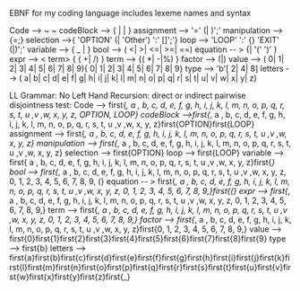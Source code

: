 EBNF for my coding language
	includes lexeme names and syntax
	


Code -->    ~  <codeBlock> ~
codeBlock -->   { <assignment> | <selection> | <loop>}
assignment --> <variable> '=' (<variable>| <value>)';' <manipulation>
manipulation --> {<variable>=<equation>;}
selection -->{ 'OPTION'  (<bool>| 'Other') ':' [<codeBlock>]';'}
loop --> 'LOOP' <bool>  ':' {<codeBlock>} 'EXIT' (<bool>|<expr>)';' 
variable --> { _ | <letters>} 
bool --> <equation> ( <| >| <=| >=| ==) <equation>
equation -- > {<expr>| '(' <expr> ')' }
expr --> < term> { ( +| /)  <term>}
term --> <factor> {( *| -|%)  <factor>}
factor --> (<variable>|<value>)
value --> ( 0| 1| 2| 3| 4| 5| 6| 7| 8| 9){ 0| 1| 2| 3| 4| 5| 6| 7| 8| 9}<type>
type --> 'b'[ 2| 4| 8]
letters --> ( a| b| c| d| e| f| g| h| i| j| k| l| m| n| o| p| q| r| s| t| u| v| w| x| y| z)

LL Grammar:
	No Left Hand Recursion:
    direct or indirect
	pairwise disjointness test:
		Code --> first{_, a , b, c, d, e, f, g, h, i, j, k, l, m, n, o, p, q, r, s, t, u ,v ,w, x, y, z, OPTION, LOOP}
		codeBlock -->first{_, a , b, c, d, e, f, g, h, i, j, k, l, m, n, o, p, q, r, s, t, u ,v ,w, x, y, z}first{OPTION}first{LOOP}
		assignment --> first{_, a , b, c, d, e, f, g, h, i, j, k, l, m, n, o, p, q, r, s, t, u ,v ,w, x, y, z}
		manipulation --> first{_, a , b, c, d, e, f, g, h, i, j, k, l, m, n, o, p, q, r, s, t, u ,v ,w, x, y, z}
		selection --> first{OPTION}
		loop --> first{LOOP}
		variable --> first{ a , b, c, d, e, f, g, h, i, j, k, l, m, n, o, p, q, r, s, t, u ,v ,w, x, y, z}first{_}
		bool --> first{_, a , b, c, d, e, f, g, h, i, j, k, l, m, n, o, p, q, r, s, t, u ,v ,w, x, y, z, 0, 1, 2, 3, 4, 5, 6, 7, 8, 9, (}
		equation -- > first{_, a , b, c, d, e, f, g, h, i, j, k, l, m, n, o, p, q, r, s, t, u ,v ,w, x, y, z, 0, 1, 2, 3, 4, 5, 6, 7, 8, 9,}first{(}
		expr --> first{_, a , b, c, d, e, f, g, h, i, j, k, l, m, n, o, p, q, r, s, t, u ,v ,w, x, y, z, 0, 1, 2, 3, 4, 5, 6, 7, 8, 9,}
		term --> first{_, a , b, c, d, e, f, g, h, i, j, k, l, m, n, o, p, q, r, s, t, u ,v ,w, x, y, z, 0, 1, 2, 3, 4, 5, 6, 7, 8, 9,}
		factor --> first{_, a , b, c, d, e, f, g, h, i, j, k, l, m, n, o, p, q, r, s, t, u ,v ,w, x, y, z}first{0, 1, 2, 3, 4, 5, 6, 7, 8, 9,}
		value --> first{0}first{1}first{2}first{3}first{4}first{5}first{6}first{7}first{8}first{9}
		type --> first{b}
		letters --> first{a}first{b}first{c}first{d}first{e}first{f}first{g}first{h}first{i}first{j}first{k}first{l}first{m}first{n}first{o}first{p}first{q}first{r}first{s}first{t}first{u}first{v}first{w}first{x}first{y}first{z}first{_}
